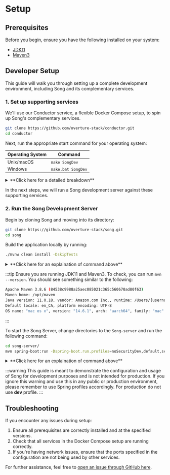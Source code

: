 # Setup

## Prerequisites

Before you begin, ensure you have the following installed on your system:
- [JDK11](https://www.oracle.com/ca-en/java/technologies/downloads/)
- [Maven3](https://maven.apache.org/download.cgi)

## Developer Setup

This guide will walk you through setting up a complete development environment, including Song and its complementary services.

### 1. Set up supporting services

We'll use our Conductor service, a flexible Docker Compose setup, to spin up Song's complementary services.

```bash
git clone https://github.com/overture-stack/conductor.git
cd conductor
```

Next, run the appropriate start command for your operating system:

| Operating System | Command |
|------------------|---------|
| Unix/macOS       | `make SongDev` |
| Windows          | `make.bat SongDev` |

<details>
<summary>**Click here for a detailed breakdown**</summary>

This command will set up all complementary services for Song development as follows:

![SongDev](./assets/songDev.svg 'Song Dev Environment')

| Service | Port | Description |
|------------------|---------|------------------|
| Conductor | `9204` | Orchestrates deployments and environment setups |
| Keycloak-db | - | Database for Keycloak (no exposed port) |
| Keycloak | `8180` | Authorization and authentication service |
| Song-db | - | Database for Song (no exposed port) |
| Score | `8087` | File Transfer service |
| Minio | `9000` | Object storage provider |

For more information, see our [Conductor documentation linked here](/docs/other-software/Conductor)

</details>

In the next steps, we will run a Song development server against these supporting services.

### 2. Run the Song Development Server 

Begin by cloning Song and moving into its directory:

```bash
git clone https://github.com/overture-stack/song.git
cd song
```

Build the application locally by running:

```bash
./mvnw clean install -DskipTests
```

<details>
<summary>**Click here for an explaination of command above**</summary>

- `./mvnw`: This is the Maven wrapper script, which ensures you're using the correct version of Maven.
- `clean`: This removes any previously compiled files.
- `install`: This compiles the project, runs tests, and installs the package into your local Maven repository.
- `-DskipTests`: This flag skips running tests during the build process to speed things up.

</details>



:::tip
Ensure you are running JDK11 and Maven3. To check, you can run `mvn --version`. You should see something similar to the following:
```bash
Apache Maven 3.8.6 (84538c9988a25aec085021c365c560670ad80f63)
Maven home: /opt/maven
Java version: 11.0.18, vendor: Amazon.com Inc., runtime: /Users/{username}/.sdkman/candidates/java/11.0.18-amzn
Default locale: en_CA, platform encoding: UTF-8
OS name: "mac os x", version: "14.6.1", arch: "aarch64", family: "mac"
```
:::

To start the Song Server, change directories to the `Song-server` and run the following command:

```bash
cd song-server/
mvn spring-boot:run -Dspring-boot.run.profiles=noSecurityDev,default,score-client-cred
```

<details>
<summary>**Click here for an explaination of command above**</summary>

- `mvn spring-boot:run` starts the Spring Boot application while `-Dspring-boot.run.profiles=default,s3,secure,dev` specifies which Spring profiles to activate. 
- Song Servers configuration file can be found in the Song repository [located here](https://github.com/overture-stack/SONG/blob/develop/song-server/src/main/resources/application.yml).
- A summary of the available profiles is provided below:

**Profiles**
| Profile | Description |
| - | - |
| `` | Required to load common configurations |
| `` | Required to load security configuration |
| `` | Required to |
| `` | (Optional) to facilitate dev default configuration |
---

</details>

:::warning
This guide is meant to demonstrate the configuration and usage of Song for development purposes and is not intended for production. If you ignore this warning and use this in any public or production environment, please remember to use Spring profiles accordingly. For production do not use **dev** profile.
:::

## Troubleshooting

If you encounter any issues during setup:

1. Ensure all prerequisites are correctly installed and at the specified versions.
2. Check that all services in the Docker Compose setup are running correctly.
3. If you're having network issues, ensure that the ports specified in the configuration are not being used by other services.

For further assistance, feel free to [open an issue through GitHub here](https://github.com/overture-stack/stage/issues/new?assignees=&labels=&projects=&template=Feature_Requests.md).

